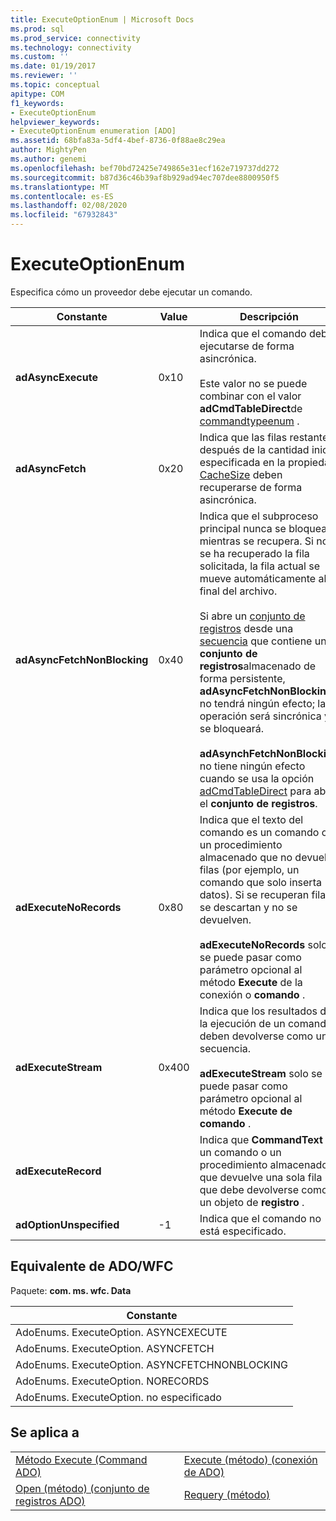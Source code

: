 ```yaml
---
title: ExecuteOptionEnum | Microsoft Docs
ms.prod: sql
ms.prod_service: connectivity
ms.technology: connectivity
ms.custom: ''
ms.date: 01/19/2017
ms.reviewer: ''
ms.topic: conceptual
apitype: COM
f1_keywords:
- ExecuteOptionEnum
helpviewer_keywords:
- ExecuteOptionEnum enumeration [ADO]
ms.assetid: 68bfa83a-5df4-4bef-8736-0f88ae8c29ea
author: MightyPen
ms.author: genemi
ms.openlocfilehash: bef70bd72425e749865e31ecf162e719737dd272
ms.sourcegitcommit: b87d36c46b39af8b929ad94ec707dee8800950f5
ms.translationtype: MT
ms.contentlocale: es-ES
ms.lasthandoff: 02/08/2020
ms.locfileid: "67932843"
---
```

# <a name="executeoptionenum"></a>ExecuteOptionEnum
Especifica cómo un proveedor debe ejecutar un comando.  
  
|Constante|Value|Descripción|  
|--------------|-----------|-----------------|  
|**adAsyncExecute**|0x10|Indica que el comando debe ejecutarse de forma asincrónica.<br /><br /> Este valor no se puede combinar con el valor **adCmdTableDirect**de [commandtypeenum](../../../ado/reference/ado-api/commandtypeenum.md) .|  
|**adAsyncFetch**|0x20|Indica que las filas restantes después de la cantidad inicial especificada en la propiedad [CacheSize](../../../ado/reference/ado-api/cachesize-property-ado.md) deben recuperarse de forma asincrónica.|  
|**adAsyncFetchNonBlocking**|0x40|Indica que el subproceso principal nunca se bloquea mientras se recupera. Si no se ha recuperado la fila solicitada, la fila actual se mueve automáticamente al final del archivo.<br /><br /> Si abre un [conjunto de registros](../../../ado/reference/ado-api/recordset-object-ado.md) desde una [secuencia](../../../ado/reference/ado-api/stream-object-ado.md) que contiene un **conjunto de registros**almacenado de forma persistente, **adAsyncFetchNonBlocking** no tendrá ningún efecto; la operación será sincrónica y se bloqueará.<br /><br /> **adAsynchFetchNonBlocking** no tiene ningún efecto cuando se usa la opción [adCmdTableDirect](../../../ado/reference/ado-api/commandtypeenum.md) para abrir el **conjunto de registros**.|  
|**adExecuteNoRecords**|0x80|Indica que el texto del comando es un comando o un procedimiento almacenado que no devuelve filas (por ejemplo, un comando que solo inserta datos). Si se recuperan filas, se descartan y no se devuelven.<br /><br /> **adExecuteNoRecords** solo se puede pasar como parámetro opcional al método **Execute** de la conexión o **comando** .|  
|**adExecuteStream**|0x400|Indica que los resultados de la ejecución de un comando deben devolverse como una secuencia.<br /><br /> **adExecuteStream** solo se puede pasar como parámetro opcional al método **Execute de comando** .|  
|**adExecuteRecord**||Indica que **CommandText** es un comando o un procedimiento almacenado que devuelve una sola fila que debe devolverse como un objeto de **registro** .|  
|**adOptionUnspecified**|-1|Indica que el comando no está especificado.|  
  
## <a name="adowfc-equivalent"></a>Equivalente de ADO/WFC  
 Paquete: **com. ms. wfc. Data**  
  
|Constante|  
|--------------|  
|AdoEnums. ExecuteOption. ASYNCEXECUTE|  
|AdoEnums. ExecuteOption. ASYNCFETCH|  
|AdoEnums. ExecuteOption. ASYNCFETCHNONBLOCKING|  
|AdoEnums. ExecuteOption. NORECORDS|  
|AdoEnums. ExecuteOption. no especificado|  
  
## <a name="applies-to"></a>Se aplica a  
  
|||  
|-|-|  
|[Método Execute (Command ADO)](../../../ado/reference/ado-api/execute-method-ado-command.md)|[Execute (método) (conexión de ADO)](../../../ado/reference/ado-api/execute-method-ado-connection.md)|  
|[Open (método) (conjunto de registros ADO)](../../../ado/reference/ado-api/open-method-ado-recordset.md)|[Requery (método)](../../../ado/reference/ado-api/requery-method.md)|
